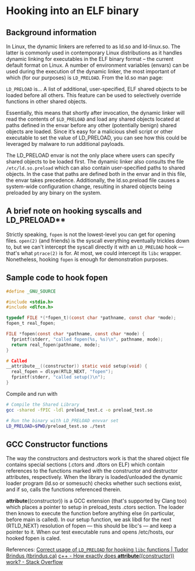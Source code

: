 # Hooking into an ELF binary
## Background information
In Linux, the dynamic linkers are referred to as ld.so and ld-linux.so. The latter is commonly used in contemporary Linux distributions as it handles dynamic linking for executables in the ELF binary format – the current default format on Linux. 
A number of environment variables (envars) can be used during the execution of the dynamic linker, the most important of which (for our purposes) is `LD_PRELOAD`. From the ld.so man page:

`LD_PRELOAD` is… A list of additional, user-specified, ELF shared objects to be loaded before all others.  This feature can be used to selectively override functions in other shared objects.

Essentially, this means that shortly after invocation, the dynamic linker will read the contents of `$LD_PRELOAD` and load any shared objects located at paths defined in the envar before any other (potentially benign) shared objects are loaded. Since it’s easy for a malicious shell script or other executable to set the value of LD_PRELOAD, you can see how this could be leveraged by malware to run additional payloads.


The LD_PRELOAD envar is not the only place where users can specify shared objects to be loaded first. The dynamic linker also consults the file `/etc/ld.so.preload` which can also contain user-specified paths to shared objects. In the case that paths are defined both in the envar and in this file, the envar takes precedence. Additionally, the ld.so.preload file causes a system-wide configuration change, resulting in shared objects being preloaded by any binary on the system.

## A brief note on hooking syscalls and LD_PRELOAD**
Strictly speaking, `fopen` is not the lowest-level you can get for opening files. `open(2)` (and friends) is the syscall everything eventually trickles down to, but we can't intercept the syscall directly it with an `LD_PRELOAD` hook — that's what `ptrace(2)` is for. At most, we could intercept its `libc` wrapper. Nonetheless, hooking `fopen` is enough for demonstration purposes.

## Sample code to hook fopen 

```c
#define _GNU_SOURCE

#include <stdio.h>
#include <dlfcn.h>

typedef FILE *(*fopen_t)(const char *pathname, const char *mode);
fopen_t real_fopen;

FILE *fopen(const char *pathname, const char *mode) {
  fprintf(stderr, "called fopen(%s, %s)\n", pathname, mode);
  return real_fopen(pathname, mode);
}

# Called 
__attribute__((constructor)) static void setup(void) {
  real_fopen = dlsym(RTLD_NEXT, "fopen"); 
  fprintf(stderr, "called setup()\n");
}
```

Compile and run with
```bash
# Compile the Shared Library
gcc -shared -fPIC -ldl preload_test.c -o preload_test.so

# Run the binary with LD_PRELOAD envvar set
LD_PRELOAD=$PWD/preload_test.so ./test
```

## GCC Constructor functions
The way the constructors and destructors work is that the shared object file contains special sections (.ctors and .dtors on ELF) which contain references to the functions marked with the constructor and destructor attributes, respectively. When the library is loaded/unloaded the dynamic loader program (ld.so or somesuch) checks whether such sections exist, and if so, calls the functions referenced therein.

__attribute__((constructor)) is a GCC extension (that's supported by Clang too) which places a pointer to setup in preload_tests .ctors section. The loader then knows to execute the function before anything else (in particular, before main is called). In our setup function, we ask libdl for the next (RTLD_NEXT) resolution of fopen — this should be libc's — and keep a pointer to it. When our test executable runs and opens /etc/hosts, our hooked fopen is caled.



References:
[Correct usage of `LD_PRELOAD` for hooking `libc` functions | Tudor Brindus (tbrindus.ca)](https://tbrindus.ca/correct-ld-preload-hooking-libc/)
[c++ - How exactly does __attribute__((constructor)) work? - Stack Overflow](https://stackoverflow.com/questions/2053029/how-exactly-does-attribute-constructor-work)